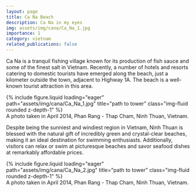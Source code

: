 ```yaml
---
layout: page
title: Ca Na Beach
description: Ca Na in my eyes
img: assets/img/cana/Ca_Na_1.jpg
importance: 1
category: vietnam
related_publications: false
---
```


Ca Na is a tranquil fishing village known for its production of fish sauce and some of the finest salt in Vietnam. Recently, a number of hotels and resorts catering to domestic tourists have emerged along the beach, just a kilometer outside the town, adjacent to Highway 1A. The beach is a well-known tourist attraction in this area.

<div class="col-sm mt-3 mt-md-0">
    {% include figure.liquid loading="eager" path="assets/img/cana/Ca_Na_1.jpg" title="path to tower" class="img-fluid rounded z-depth-1" %}
</div>
<div class="caption">
    A photo taken in April 2014, Phan Rang - Thap Cham, Ninh Thuan, Vietnam.
</div>

Despite being the sunniest and windiest region in Vietnam, Ninh Thuan is blessed with the natural gift of incredibly green and crystal-clear beaches, making it an ideal destination for swimming enthusiasts. Additionally, visitors can relax or swim at picturesque beaches and savor seafood dishes at remarkably affordable prices.

<div class="col-sm mt-3 mt-md-0">
    {% include figure.liquid loading="eager" path="assets/img/cana/Ca_Na_2.jpg" title="path to tower" class="img-fluid rounded z-depth-1" %}
</div>

<div class="caption">
    A photo taken in April 2014, Phan Rang - Thap Cham, Ninh Thuan, Vietnam.
</div>

